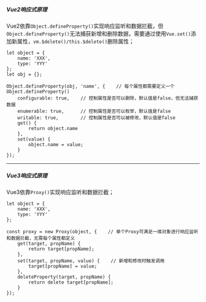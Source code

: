 ##### Vue2响应式原理
Vue2依靠`Object.defineProperty()`实现响应监听和数据拦截，但`Object.defineProperty()`无法捕获新增和删除数据，需要通过使用`Vue.set()`添加新属性，`vm.$delete()/this.$delete()`删除属性；
```
let object = {
	name: 'XXX',
	type: 'YYY'
};
let obj = {};

Object.defineProperty(obj, 'name', {    // 每个属性都需要定义一个Object.defineProperty()
	configurable: true,    // 控制属性是否可以删除，默认值是false，但无法捕获数据
	enumerable: true,      // 控制属性是否可以枚举，默认值是false
	writable: true,        // 控制属性是否可以被修改，默认值是false
	get() {
		return object.name
	},
	set(value) {
		object.name = value;
	}
});
```

---

##### Vue3响应式原理
Vue3依靠`Proxy()`实现响应监听和数据拦截；
```
let object = {
	name: 'XXX',
	type: 'YYY'
};

const proxy = new Proxy(object, {    // 单个Proxy可满足一维对象进行响应监听和数据拦截，无需每个属性都定义
	get(target, propName) {
		return target[propName];
	},
	set(target, propName, value) {    // 新增和修改时触发调用
		target[propName] = value;
	},
	deleteProperty(target, propName) {
		return delete target[propName];
	}
});
```